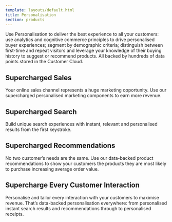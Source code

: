 ```yaml
---
template: layouts/default.html
title: Personalisation
section: products
---
```


Use Personalisation to deliver the best experience to all your customers: use analytics and cognitive commerce principles to drive personalised buyer experiences; segment by demographic criteria; distinguish between first-time and repeat visitors and leverage your knowledge of their buying history to suggest or recommend products. All backed by hundreds of data points stored in the Customer Cloud.

## Supercharged Sales

Your online sales channel represents a huge marketing opportunity. Use our supercharged personalised marketing components to earn more revenue.

## Supercharged Search

Build unique search experiences with instant, relevant and personalised results from the first keystroke.

## Supercharged Recommendations

No two customer’s needs are the same. Use our data-backed product recommendations to show your customers the products they are most likely to purchase increasing average order value.

## Supercharge Every Customer Interaction

Personalise and tailor every interaction with your customers to maximise revenue. That’s data-backed personalisation everywhere: from personalised instant search results and recommendations through to personalised receipts.
